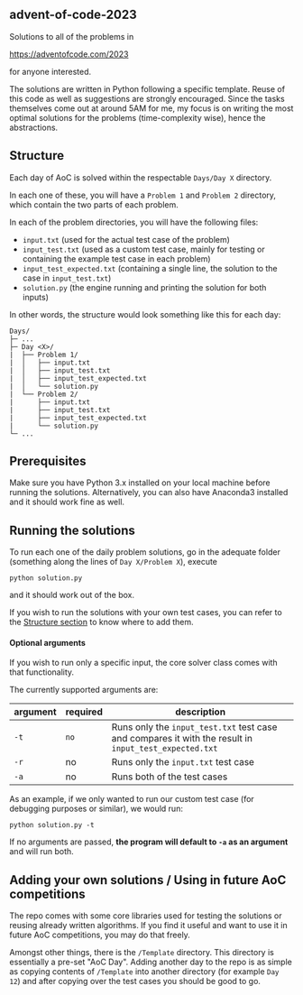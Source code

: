 ## advent-of-code-2023

Solutions to all of the problems in

https://adventofcode.com/2023

for anyone interested.

The solutions are written in Python following a specific template. Reuse of this code as well as suggestions are strongly encouraged. Since the tasks themselves come out at around 5AM for me, my focus is on writing the most optimal solutions for the problems (time-complexity wise), hence the abstractions.

## Structure

Each day of AoC is solved within the respectable `Days/Day X` directory.

In each one of these, you will have a `Problem 1` and `Problem 2` directory, which contain the two parts of each problem.

In each of the problem directories, you will have the following files:

- `input.txt` (used for the actual test case of the problem)
- `input_test.txt` (used as a custom test case, mainly for testing or containing the example test case in each problem)
- `input_test_expected.txt` (containing a single line, the solution to the case in `input_test.txt`)
- `solution.py` (the engine running and printing the solution for both inputs)

In other words, the structure would look something like this for each day:

```
Days/
├─ ...
├─ Day <X>/
|  ├── Problem 1/
|  │   ├── input.txt
|  │   ├── input_test.txt
|  │   ├── input_test_expected.txt
|  │   └── solution.py
|  └── Problem 2/
|      ├── input.txt
|      ├── input_test.txt
|      ├── input_test_expected.txt
|      └── solution.py
└─ ...
```

## Prerequisites

Make sure you have Python 3.x installed on your local machine before running the solutions. Alternatively, you can also have Anaconda3 installed and it should work fine as well.

## Running the solutions

To run each one of the daily problem solutions, go in the adequate folder (something along the lines of `Day X/Problem X`), execute

```
python solution.py
```

and it should work out of the box.

If you wish to run the solutions with your own test cases, you can refer to the [Structure section](#structure) to know where to add them.

#### Optional arguments

If you wish to run only a specific input, the core solver class comes with that functionality.

The currently supported arguments are:

| argument | required | description                                                                                           |
| -------- | -------- | ----------------------------------------------------------------------------------------------------- |
| `-t`     | `no`     | Runs only the `input_test.txt` test case and compares it with the result in `input_test_expected.txt` |
| `-r`     | no       | Runs only the `input.txt` test case                                                                   |
| `-a`     | no       | Runs both of the test cases                                                                           |

As an example, if we only wanted to run our custom test case (for debugging purposes or similar), we would run:

```
python solution.py -t
```
If no arguments are passed, **the program will default to `-a` as an argument** and will run both.

## Adding your own solutions / Using in future AoC competitions

The repo comes with some core libraries used for testing the solutions or reusing already written algorithms. If you find it useful and want to use it in future AoC competitions, you may do that freely.

Amongst other things, there is the `/Template` directory. This directory is essentially a pre-set "AoC Day". Adding another day to the repo is as simple as copying contents of `/Template` into another directory (for example `Day 12`) and after copying over the test cases you should be good to go.

